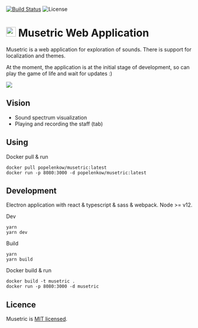 [![Build Status](https://dev.azure.com/popelenkow/musetric/_apis/build/status/web)](https://dev.azure.com/popelenkow/musetric/_build/latest?definitionId=2)
![License](https://img.shields.io/github/license/popelenkow/musetric)

# <img src="https://user-images.githubusercontent.com/7475599/87945559-1c49ec80-cacb-11ea-8f24-42c0738d1dcd.png" width="26" height="26"> Musetric Web Application

Musetric is a web application for exploration of sounds. There is support for localization and themes. 

At the moment, the application is at the initial stage of development, so can play the game of life and wait for updates :)

<img src="https://user-images.githubusercontent.com/7475599/87945435-ec024e00-caca-11ea-8c82-0bc8920bcb0e.png">

## Vision

- Sound spectrum visualization
- Playing and recording the staff (tab)

## Using

Docker pull & run
```
docker pull popelenkow/musetric:latest
docker run -p 8080:3000 -d popelenkow/musetric:latest
```

## Development

Electron application with react & typescript & sass & webpack. Node >= v12.

Dev
```
yarn
yarn dev
```

Build
```
yarn
yarn build
```

Docker build & run
```
docker build -t musetric .
docker run -p 8080:3000 -d musetric
```

## Licence

Musetric is [MIT licensed](licence.txt).